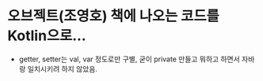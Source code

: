 # 오브젝트(조영호) 책에 나오는 코드를 Kotlin으로...
- getter, setter는 val, var 정도로만 구별, 굳이 private 만들고 뭐하고 하면서 자바랑 일치시키려 하지 않았음.